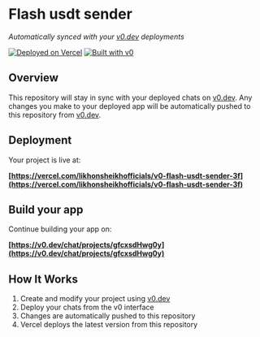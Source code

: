 # Flash usdt sender

*Automatically synced with your [v0.dev](https://v0.dev) deployments*

[![Deployed on Vercel](https://img.shields.io/badge/Deployed%20on-Vercel-black?style=for-the-badge&logo=vercel)](https://vercel.com/likhonsheikhofficials/v0-flash-usdt-sender-3f)
[![Built with v0](https://img.shields.io/badge/Built%20with-v0.dev-black?style=for-the-badge)](https://v0.dev/chat/projects/gfcxsdHwg0y)

## Overview

This repository will stay in sync with your deployed chats on [v0.dev](https://v0.dev).
Any changes you make to your deployed app will be automatically pushed to this repository from [v0.dev](https://v0.dev).

## Deployment

Your project is live at:

**[https://vercel.com/likhonsheikhofficials/v0-flash-usdt-sender-3f](https://vercel.com/likhonsheikhofficials/v0-flash-usdt-sender-3f)**

## Build your app

Continue building your app on:

**[https://v0.dev/chat/projects/gfcxsdHwg0y](https://v0.dev/chat/projects/gfcxsdHwg0y)**

## How It Works

1. Create and modify your project using [v0.dev](https://v0.dev)
2. Deploy your chats from the v0 interface
3. Changes are automatically pushed to this repository
4. Vercel deploys the latest version from this repository